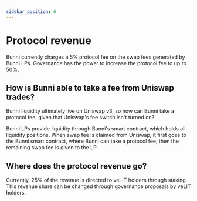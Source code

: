 ```yaml
---
sidebar_position: 6
---
```


# Protocol revenue

Bunni currently charges a 5% protocol fee on the swap fees generated by Bunni LPs. Governance has the power to increase the protocol fee to up to 50%.

## How is Bunni able to take a fee from Uniswap trades?

Bunni liquidity ultimately live on Uniswap v3, so how can Bunni take a protocol fee, given that Uniswap's fee switch isn't turned on?

Bunni LPs provide liquidity through Bunni's smart contract, which holds all liquidity positions. When swap fee is claimed from Uniswap, it first goes to the Bunni smart contract, where Bunni can take a protocol fee; then the remaining swap fee is given to the LP.

## Where does the protocol revenue go?

Currently, 25% of the revenue is directed to veLIT holders through staking. This revenue share can be changed through governance proposals by veLIT holders.
